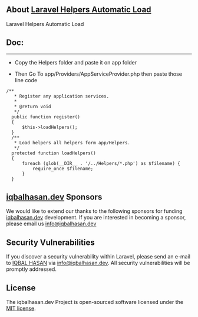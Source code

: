 ## About <a href="javascript:void();" target="_blank">Laravel Helpers Automatic Load</a>

Laravel Helpers Automatic Load

## Doc:

<hr/>

- Copy the Helpers folder and paste it on app folder

- Then Go To app/Providers/AppServiceProvider.php then paste those line code

```
/**
   * Register any application services.
   *
   * @return void
   */
  public function register()
  {
      $this->loadHelpers();
  }
  /**
   * Load helpers all helpers form app/Helpers.
   */
  protected function loadHelpers()
  {
      foreach (glob(__DIR__ . '/../Helpers/*.php') as $filename) {
          require_once $filename;
      }
  }
```

## <a href="https://iqbalhasan.dev" target="_blank">iqbalhasan.dev</a> Sponsors

We would like to extend our thanks to the following sponsors for funding <a href="https://iqbalhasan.dev" target="_blank">iqbalhasan.dev</a> development. If you are interested in becoming a sponsor, please email us <a href="mailto:info@iqbalhasan.dev">info@iqbalhasan.dev</a>

## Security Vulnerabilities

If you discover a security vulnerability within Laravel, please send an e-mail to <a href="https://iqbalhasan.dev" target="_blank">IQBAL HASAN</a> via [info@iqbalhasan.dev](mailto:info@iqbalhasan.dev). All security vulnerabilities will be promptly addressed.

## License

The iqbalhasan.dev Project is open-sourced software licensed under the [MIT license](https://opensource.org/licenses/MIT).
